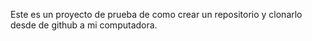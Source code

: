 Este es un proyecto de prueba de como crear un repositorio y clonarlo desde de github a mi computadora.
